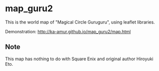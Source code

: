 # map_guru2
This is the world map of "Magical Circle Guruguru", using leaflet libraries.

Demonstration: http://ka-amur.github.io/map_guru2/map.html

## Note
This map has nothing to do with Square Enix and original author Hiroyuki Eto.
